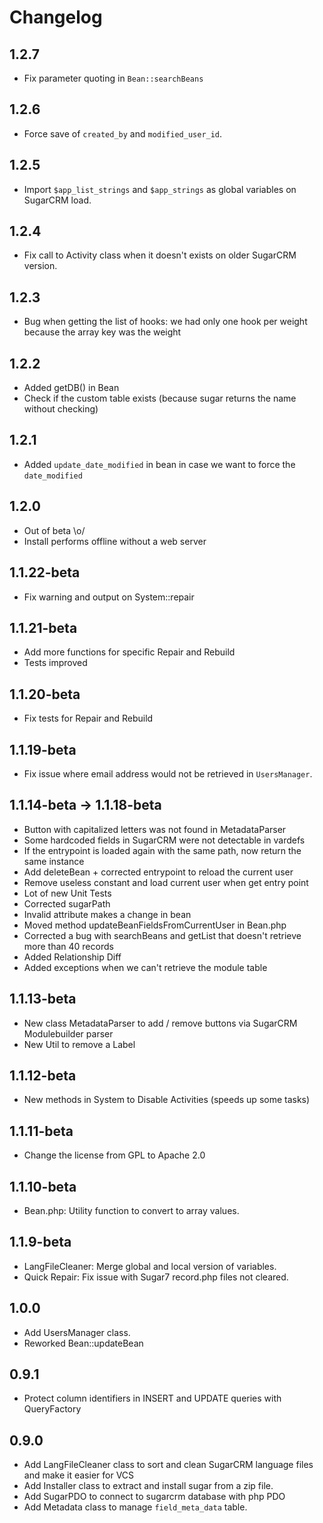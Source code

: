 Changelog
=========

1.2.7
----
* Fix parameter quoting in `Bean::searchBeans`

1.2.6
----
* Force save of `created_by` and `modified_user_id`.

1.2.5
----
* Import `$app_list_strings` and `$app_strings` as global variables on SugarCRM load.

1.2.4
-----
* Fix call to Activity class when it doesn't exists on older SugarCRM version.

1.2.3
-----
* Bug when getting the list of hooks: we had only one hook per weight because the array key was the weight

1.2.2
-----
* Added getDB() in Bean
* Check if the custom table exists (because sugar returns the name without checking)

1.2.1
-----
* Added `update_date_modified` in bean in case we want to force the `date_modified`

1.2.0
-----
* Out of beta \o/
* Install performs offline without a web server

1.1.22-beta
-----
* Fix warning and output on System::repair

1.1.21-beta
-----
* Add more functions for specific Repair and Rebuild
* Tests improved

1.1.20-beta
-----
* Fix tests for Repair and Rebuild

1.1.19-beta
-----
* Fix issue where email address would not be retrieved in `UsersManager`.

1.1.14-beta -> 1.1.18-beta
-----
* Button with capitalized letters was not found in MetadataParser
* Some hardcoded fields in SugarCRM were not detectable in vardefs
* If the entrypoint is loaded again with the same path, now return the same instance
* Add deleteBean + corrected entrypoint to reload the current user
* Remove useless constant and load current user when get entry point
* Lot of new Unit Tests
* Corrected sugarPath
* Invalid attribute makes a change in bean
* Moved method updateBeanFieldsFromCurrentUser in Bean.php
* Corrected a bug with searchBeans and getList that doesn't retrieve more than 40 records
* Added Relationship Diff
* Added exceptions when we can't retrieve the module table


1.1.13-beta
-----
* New class MetadataParser to add / remove buttons via SugarCRM Modulebuilder parser
* New Util to remove a Label

1.1.12-beta
-----
* New methods in System to Disable Activities (speeds up some tasks)

1.1.11-beta
-----
* Change the license from GPL to Apache 2.0

1.1.10-beta
-----
* Bean.php: Utility function to convert to array values.

1.1.9-beta
-----
* LangFileCleaner: Merge global and local version of variables.
* Quick Repair: Fix issue with Sugar7 record.php files not cleared.

1.0.0
-----
* Add UsersManager class.
* Reworked Bean::updateBean

0.9.1
-----
* Protect column identifiers in INSERT and UPDATE queries with QueryFactory

0.9.0
-----
* Add LangFileCleaner class to sort and clean SugarCRM language files and make it easier for VCS
* Add Installer class to extract and install sugar from a zip file.
* Add SugarPDO to connect to sugarcrm database with php PDO
* Add Metadata class to manage `field_meta_data` table.

